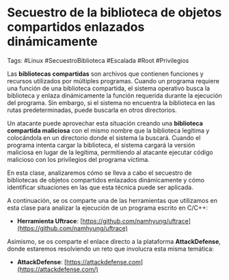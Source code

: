 # Secuestro de la biblioteca de objetos compartidos enlazados dinámicamente

Tags: #Linux #SecuestroBiblioteca #Escalada #Root #Privilegios 

Las **bibliotecas compartidas** son archivos que contienen funciones y recursos utilizados por múltiples programas. Cuando un programa requiere una función de una biblioteca compartida, el sistema operativo busca la biblioteca y enlaza dinámicamente la función requerida durante la ejecución del programa. Sin embargo, si el sistema no encuentra la biblioteca en las rutas predeterminadas, puede buscarla en otros directorios.

Un atacante puede aprovechar esta situación creando una **biblioteca compartida maliciosa** con el mismo nombre que la biblioteca legítima y colocándola en un directorio donde el sistema la buscará. Cuando el programa intenta cargar la biblioteca, el sistema cargará la versión maliciosa en lugar de la legítima, permitiendo al atacante ejecutar código malicioso con los privilegios del programa víctima.

En esta clase, analizaremos cómo se lleva a cabo el secuestro de bibliotecas de objetos compartidos enlazados dinámicamente y cómo identificar situaciones en las que esta técnica puede ser aplicada.

A continuación, se os comparte una de las herramientas que utilizamos en esta clase para analizar la ejecución de un programa escrito en C/C++:

- **Herramienta Uftrace**: [https://github.com/namhyung/uftrace](https://github.com/namhyung/uftrace)

Asimismo, se os comparte el enlace directo a la plataforma **AttackDefense**, donde estaremos resolviendo un reto que involucra esta misma temática:

- **AttackDefense**: [https://attackdefense.com](https://attackdefense.com/)
